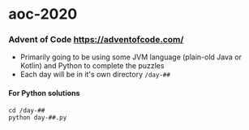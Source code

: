 # aoc-2020
### Advent of Code https://adventofcode.com/
* Primarily going to be using some JVM language (plain-old Java or Kotlin) and Python to complete the puzzles
* Each day will be in it's own directory ```/day-##```

#### For Python solutions
```
cd /day-##
python day-##.py
```
